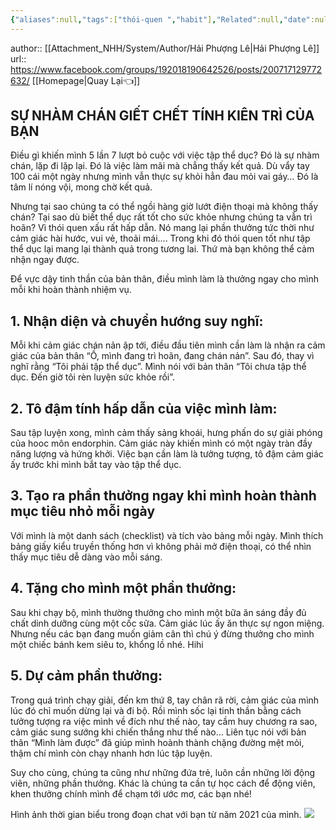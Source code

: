 ```yaml
---
{"aliases":null,"tags":["thói-quen ","habit"],"Related":null,"date":null,"URL":null,"Author":"Hải Phượng Lê","dg-publish":true,"permalink":"/People/SỰ NHÀM CHÁN GIẾT CHẾT TÍNH KIÊN TRÌ CỦA BẠN/","dgPassFrontmatter":true,"noteIcon":"2","created":"2023-12-27T13:14:34.769+07:00","updated":"2023-12-27T13:32:08.380+07:00"}
---
```


author:: [[Attachment_NHH/System/Author/Hải Phượng Lê\|Hải Phượng Lê]]
url::  https://www.facebook.com/groups/192018190642526/posts/200717129772632/ 
	 [[Homepage\|Quay Lại👈]]

## SỰ NHÀM CHÁN GIẾT CHẾT TÍNH KIÊN TRÌ CỦA BẠN

Điều gì khiến mình 5 lần 7 lượt bỏ cuộc với việc tập thể dục? Đó là sự nhàm chán, lặp đi lặp lại. Đó là việc làm mãi mà chẳng thấy kết quả. Dù vẩy tay 100 cái một ngày nhưng mình vẫn thực sự khỏi hẳn đau mỏi vai gáy… Đó là tâm lí nóng vội, mong chờ kết quả.

Nhưng tại sao chúng ta có thể ngồi hàng giờ lướt điện thoại mà không thấy chán? Tại sao dù biết thể dục rất tốt cho sức khỏe nhưng chúng ta vẫn trì hoãn? Vì thói quen xấu rất hấp dẫn. Nó mang lại phần thưởng tức thời như cảm giác hài hước, vui vẻ, thoải mái…. Trong khi đó thói quen tốt như tập thể dục lại mang lại thành quả trong tương lai. Thứ mà bạn không thể cảm nhận ngay được.

Để vực dậy tinh thần của bản thân, điều mình làm là thưởng ngay cho mình mỗi khi hoàn thành nhiệm vụ.

## 1. Nhận diện và chuyển hướng suy nghĩ:

Mỗi khi cảm giác chán nản ập tới, điều đầu tiên mình cần làm là nhận ra cảm giác của bản thân “Ồ, mình đang trì hoãn, đang chán nản”. Sau đó, thay vì nghĩ rằng “Tôi phải tập thể dục”. Mình nói với bản thân “Tôi chưa tập thể dục. Đến giờ tôi rèn luyện sức khỏe rồi”.

## 2. Tô đậm tính hấp dẫn của việc mình làm:

Sau tập luyện xong, mình cảm thấy sảng khoái, hưng phấn do sự giải phóng của hooc môn endorphin. Cảm giác này khiến mình có một ngày tràn đầy năng lượng và hứng khởi. Việc bạn cần làm là tưởng tượng, tô đậm cảm giác ấy trước khi mình bắt tay vào tập thể dục.

## 3. Tạo ra phần thưởng ngay khi mình hoàn thành mục tiêu nhỏ mỗi ngày

Với mình là một danh sách (checklist) và tích vào bảng mỗi ngày. Mình thích bảng giấy kiểu truyền thống hơn vì không phải mở điện thoại, có thể nhìn thấy mục tiêu dễ dàng vào mỗi sáng.

## 4. Tặng cho mình một phần thưởng:

Sau khi chạy bộ, mình thường thưởng cho mình một bữa ăn sáng đầy đủ chất dinh dưỡng cùng một cốc sữa. Cảm giác lúc ấy ăn thực sự ngon miệng. Nhưng nếu các bạn đang muốn giảm cân thì chú ý đừng thưởng cho mình một chiếc bánh kem siêu to, khổng lồ nhé. Hihi

## 5. Dự cảm phần thưởng:

Trong quá trình chạy giải, đến km thứ 8, tay chân rã rời, cảm giác của mình lúc đó chỉ muốn dừng lại và đi bộ. Rồi mình sốc lại tinh thần bằng cách tưởng tượng ra việc mình về đích như thế nào, tay cầm huy chương ra sao, cảm giác sung sướng khi chiến thắng như thế nào… Liên tục nói với bản thân “Mình làm được” đã giúp mình hoành thành chặng đường mệt mỏi, thậm chí mình còn chạy nhanh hơn lúc tập luyện.

Suy cho cùng, chúng ta cũng như những đứa trẻ, luôn cần những lời động viên, những phần thưởng. Khác là chúng ta cần tự học cách để động viên, khen thưởng chính mình để chạm tới ước mơ, các bạn nhé!

Hình ảnh thời gian biểu trong đoạn chat với bạn từ năm 2021 của mình.
![](https://i.imgur.com/cktOWxp.png)
